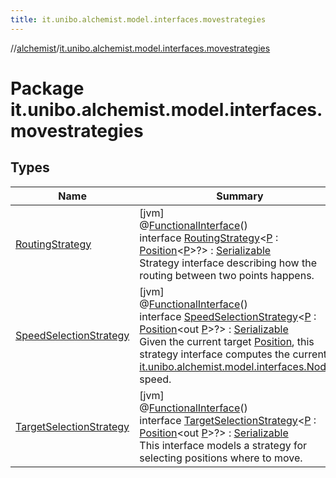 ```yaml
---
title: it.unibo.alchemist.model.interfaces.movestrategies
---
```

//[alchemist](../../index.html)/[it.unibo.alchemist.model.interfaces.movestrategies](index.html)



# Package it.unibo.alchemist.model.interfaces.movestrategies



## Types


| Name | Summary |
|---|---|
| [RoutingStrategy](-routing-strategy/index.html) | [jvm]<br>@[FunctionalInterface](https://docs.oracle.com/javase/8/docs/api/java/lang/FunctionalInterface.html)()<br>interface [RoutingStrategy](-routing-strategy/index.html)<[P](-routing-strategy/index.html) : [Position](../it.unibo.alchemist.model.interfaces/-position/index.html)<[P](../it.unibo.alchemist.model.implementations.layers/-uniform-layer/index.html)>?> : [Serializable](https://docs.oracle.com/javase/8/docs/api/java/io/Serializable.html)<br>Strategy interface describing how the routing between two points happens. |
| [SpeedSelectionStrategy](-speed-selection-strategy/index.html) | [jvm]<br>@[FunctionalInterface](https://docs.oracle.com/javase/8/docs/api/java/lang/FunctionalInterface.html)()<br>interface [SpeedSelectionStrategy](-speed-selection-strategy/index.html)<[P](-speed-selection-strategy/index.html) : [Position](../it.unibo.alchemist.model.interfaces/-position/index.html)<out [P](../it.unibo.alchemist.model.implementations.layers/-uniform-layer/index.html)>?> : [Serializable](https://docs.oracle.com/javase/8/docs/api/java/io/Serializable.html)<br>Given the current target [Position](../it.unibo.alchemist.model.interfaces/-position/index.html), this strategy interface computes the current [it.unibo.alchemist.model.interfaces.Node](../it.unibo.alchemist.model.interfaces/-node/index.html)'s speed. |
| [TargetSelectionStrategy](-target-selection-strategy/index.html) | [jvm]<br>@[FunctionalInterface](https://docs.oracle.com/javase/8/docs/api/java/lang/FunctionalInterface.html)()<br>interface [TargetSelectionStrategy](-target-selection-strategy/index.html)<[P](-target-selection-strategy/index.html) : [Position](../it.unibo.alchemist.model.interfaces/-position/index.html)<out [P](../it.unibo.alchemist.model.implementations.layers/-uniform-layer/index.html)>?> : [Serializable](https://docs.oracle.com/javase/8/docs/api/java/io/Serializable.html)<br>This interface models a strategy for selecting positions where to move. |

